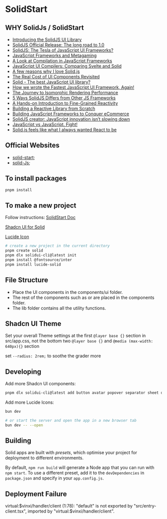 # SolidStart

## WHY SolidJs / SolidStart
- [Introducing the SolidJS UI Library](https://dev.to/ryansolid/introducing-the-solidjs-ui-library-4mck)
- [SolidJS Official Release: The long road to 1.0](https://dev.to/ryansolid/solidjs-official-release-the-long-road-to-1-0-4ldd)
- [SolidJS: The Tesla of JavaScript UI Frameworks?](https://ryansolid.medium.com/solidjs-the-tesla-of-javascript-ui-frameworks-6a1d379bc05e)
- [JavaScript Frameworks and Metagaming](https://dev.to/this-is-learning/javascript-frameworks-and-metagaming-pb5)
- [A Look at Compilation in JavaScript Frameworks](https://dev.to/this-is-learning/a-look-at-compilation-in-javascript-frameworks-3caj)
- [JavaScript UI Compilers: Comparing Svelte and Solid](https://ryansolid.medium.com/javascript-ui-compilers-comparing-svelte-and-solid-cbcba2120cea)
- [A few reasons why I love Solid.js](https://dev.to/trusktr/a-few-reasons-why-i-love-solid-js-4036)
- [The Real Cost of UI Components Revisited](https://dev.to/this-is-learning/the-real-cost-of-ui-components-revisited-4d23)
- [Solid - The best JavaScript UI library?](https://areknawo.com/solid-the-best-javascript-ui-library/)
- [How we wrote the Fastest JavaScript UI Framework, Again!](https://levelup.gitconnected.com/how-we-wrote-the-fastest-javascript-ui-framework-again-db097ddd99b6)
- [The Journey to Isomorphic Rendering Performance](https://indepth.dev/posts/1324/the-journey-to-isomorphic-rendering-performance)
- [5 Ways SolidJS Differs from Other JS Frameworks](https://dev.to/ryansolid/5-ways-solidjs-differs-from-other-js-frameworks-1g63)
- [A Hands-on Introduction to Fine-Grained Reactivity](https://dev.to/ryansolid/a-hands-on-introduction-to-fine-grained-reactivity-3ndf)
- [Building a Reactive Library from Scratch](https://dev.to/ryansolid/building-a-reactive-library-from-scratch-1i0p)
- [Building JavaScript Frameworks to Conquer eCommerce](https://dev.to/this-is-learning/building-javascript-frameworks-to-conquer-ecommerce-3glc)
- [SolidJS creator: JavaScript innovation isn’t slowing down](https://www.infoworld.com/article/3626348/solidjs-creator-javascript-innovation-isnt-slowing-down.html)
- [JavaScript vs JavaScript. Fight!](https://dev.to/this-is-learning/javascript-vs-javascript-fight-53fa)
- [Solid.js feels like what I always wanted React to be](https://typeofnan.dev/solid-js-feels-like-what-i-always-wanted-react-to-be/)

## Official Websites
- [solid-start](https://www.solidjs.com/);
- [solid-Js](https://start.solidjs.com);

## To install packages
```bash
pnpm install
```
## To make a new project
Follow instructions:
[SolidStart Doc](https://docs.solidjs.com/solid-start/getting-started)

[Shadcn UI for Solid](https://www.solid-ui.com/docs/installation/solid-start)

[Lucide Icon](https://lucide.dev/guide/packages/lucide-solid)
```bash
# create a new project in the current directory
pnpm create solid
pnpm dlx solidui-cli@latest init
pnpm install @fontsource/inter
pnpm install lucide-solid
```

## File Structure
- Place the UI components in the components/ui folder.
- The rest of the components such as <PageHeader /> or <MainNav /> are placed in the components folder.
- The lib folder contains all the utility functions.

## Shadcn UI Theme
Set your overall Theme settings at the first `@layer base {}` section in src/app.css, not the bottom two `@layer base {}` and `@media (max-width: 640px){}` section

set `--radius: 2rem;` to soothe the grader more

## Developing
Add more Shadcn UI components:
```bash
pnpm dlx solidui-cli@latest add button avatar popover separator sheet drawer dialog number-field select text-field toast toggle flex card checkbox label
```

Add more Lucide Icons:


```bash
bun dev

# or start the server and open the app in a new browser tab
bun dev -- --open
```

## Building

Solid apps are built with _presets_, which optimise your project for deployment to different environments.

By default, `npm run build` will generate a Node app that you can run with `npm start`. To use a different preset, add it to the `devDependencies` in `package.json` and specify in your `app.config.js`.

## Deployment Failure
virtual:$vinxi/handler/client (1:78): "default" is not exported by "src/entry-client.tsx", imported by "virtual:$vinxi/handler/client".
